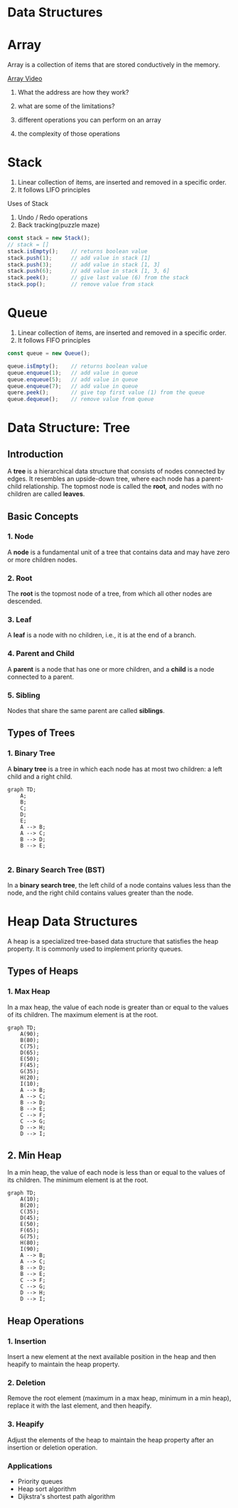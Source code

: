 # Data Structures

# Array

Array is a collection of items that are stored conductively in the memory.

[Array Video](https://youtu.be/QJNwK2uJyGs?si=RWzgyHQgNtZ2iO_D)

1. What the address are how they work?

1. what are some of the limitations?
1. different operations you can perform on an array
1. the complexity of those operations


# Stack

1. Linear collection of items, are inserted and removed in a specific order.
1. It follows LIFO principles

Uses of Stack

1. Undo / Redo operations
1. Back tracking(puzzle maze)

```js
const stack = new Stack();
// stack = []
stack.isEmpty();    // returns boolean value
stack.push(1);      // add value in stack [1]
stack.push(3);      // add value in stack [1, 3]
stack.push(6);      // add value in stack [1, 3, 6]
stack.peek();       // give last value (6) from the stack 
stack.pop();        // remove value from stack
```

# Queue
1. Linear collection of items, are inserted and removed in a specific order.
1. It follows FIFO principles


```js
const queue = new Queue();

queue.isEmpty();    // returns boolean value
queue.enqueue(1);   // add value in queue
queue.enqueue(5);   // add value in queue
queue.enqueue(7);   // add value in queue
quere.peek();       // give top first value (1) from the queue 
queue.dequeue();    // remove value from queue

```

# Data Structure: Tree

## Introduction
A **tree** is a hierarchical data structure that consists of nodes connected by edges. It resembles an upside-down tree, where each node has a parent-child relationship. The topmost node is called the **root**, and nodes with no children are called **leaves**.

## Basic Concepts

### 1. Node
A **node** is a fundamental unit of a tree that contains data and may have zero or more children nodes.

### 2. Root
The **root** is the topmost node of a tree, from which all other nodes are descended.

### 3. Leaf
A **leaf** is a node with no children, i.e., it is at the end of a branch.

### 4. Parent and Child
A **parent** is a node that has one or more children, and a **child** is a node connected to a parent.

### 5. Sibling
Nodes that share the same parent are called **siblings**.

## Types of Trees

### 1. Binary Tree
A **binary tree** is a tree in which each node has at most two children: a left child and a right child.

```mermaid
graph TD;
    A;
    B;
    C;
    D;
    E;
    A --> B;
    A --> C;
    B --> D;
    B --> E;
    
```

### 2. Binary Search Tree (BST)
In a **binary search tree**, the left child of a node contains values less than the node, and the right child contains values greater than the node.

# Heap Data Structures

A heap is a specialized tree-based data structure that satisfies the heap property. It is commonly used to implement priority queues.

## Types of Heaps

### 1. Max Heap
In a max heap, the value of each node is greater than or equal to the values of its children. The maximum element is at the root.

```mermaid
graph TD;
    A(90);
    B(80);
    C(75);
    D(65);
    E(50);
    F(45);
    G(35);
    H(20);
    I(10);
    A --> B;
    A --> C;
    B --> D;
    B --> E;
    C --> F;
    C --> G;
    D --> H;
    D --> I;
```

## 2. Min Heap
In a min heap, the value of each node is less than or equal to the values of its children. The minimum element is at the root.

```mermaid
graph TD;
    A(10);
    B(20);
    C(35);
    D(45);
    E(50);
    F(65);
    G(75);
    H(80);
    I(90);
    A --> B;
    A --> C;
    B --> D;
    B --> E;
    C --> F;
    C --> G;
    D --> H;
    D --> I;
```
## Heap Operations
### 1. Insertion
Insert a new element at the next available position in the heap and then heapify to maintain the heap property.

### 2. Deletion
Remove the root element (maximum in a max heap, minimum in a min heap), replace it with the last element, and then heapify.

### 3. Heapify
Adjust the elements of the heap to maintain the heap property after an insertion or deletion operation.

### Applications
- Priority queues
- Heap sort algorithm
- Dijkstra's shortest path algorithm